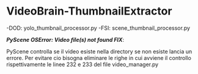 # VideoBrain-ThumbnailExtractor
-DOD: yolo_thumbnail_processor.py
-FSI: scene_thumbnail_processor.py

***PyScene OSError: Video file(s) not found FIX***: 

PyScene controlla se il video esiste nella directory se non esiste lancia un errore. Per evitare cio bisogna eliminare le righe in cui
avviene il controllo  rispettivamente le linee 232 e 233 del file video_manager.py




